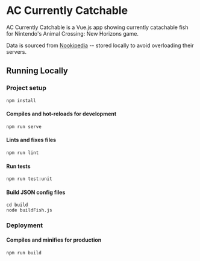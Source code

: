 # AC Currently Catchable
AC Currently Catchable is a Vue.js app showing currently catachable fish for Nintendo's Animal Crossing: New Horizons game.

Data is sourced from [Nookipedia](https://nookipedia.com) -- stored locally to avoid overloading their servers.

## Running Locally
### Project setup
```
npm install
```

#### Compiles and hot-reloads for development
```
npm run serve
```

#### Lints and fixes files
```
npm run lint
```

#### Run tests
```
npm run test:unit
```

#### Build JSON config files
```
cd build
node buildFish.js
```

### Deployment
#### Compiles and minifies for production
```
npm run build
```
